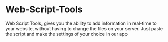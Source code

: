 # Web-Script-Tools
Web Script Tools, gives you the ability to add information in real-time to your website, without having to change the files on your server. Just paste the script and make the settings of your choice in our app
